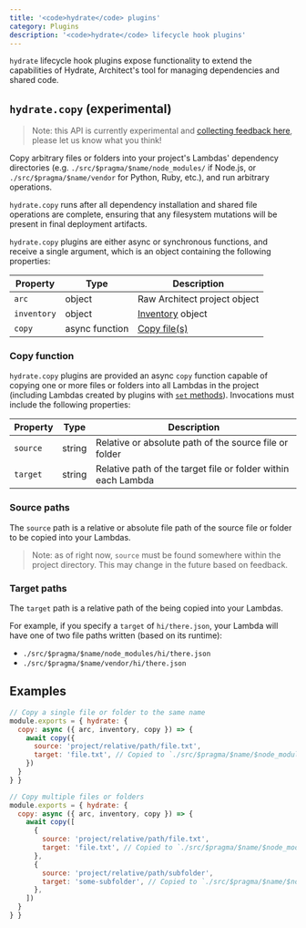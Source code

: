 ```yaml
---
title: '<code>hydrate</code> plugins'
category: Plugins
description: '<code>hydrate</code> lifecycle hook plugins'
---
```


`hydrate` lifecycle hook plugins expose functionality to extend the capabilities of Hydrate, Architect's tool for managing dependencies and shared code.


## `hydrate.copy` (experimental)

> Note: this API is currently experimental and [collecting feedback here](https://github.com/architect/architect/issues/1369), please let us know what you think!

Copy arbitrary files or folders into your project's Lambdas' dependency directories (e.g. `./src/$pragma/$name/node_modules/` if Node.js, or `./src/$pragma/$name/vendor` for Python, Ruby, etc.), and run arbitrary operations.

`hydrate.copy` runs after all dependency installation and shared file operations are complete, ensuring that any filesystem mutations will be present in final deployment artifacts.

`hydrate.copy` plugins are either async or synchronous functions, and receive a single argument, which is an object containing the following properties:

| Property    | Type            | Description                         |
|-------------|-----------------|------------------------------------ |
| `arc`       | object          | Raw Architect project object        |
| `inventory` | object          | [Inventory](./inventory) object     |
| `copy`      | async function  | [Copy file(s)](#copy-function)      |


### Copy function

`hydrate.copy` plugins are provided an async `copy` function capable of copying one or more files or folders into all Lambdas in the project (including Lambdas created by plugins with [`set` methods](./set)). Invocations must include the following properties:

| Property  | Type    | Description                                                   |
|-----------|---------|---------------------------------------------------------------|
| `source`  | string  | Relative or absolute path of the source file or folder        |
| `target`  | string  | Relative path of the target file or folder within each Lambda |


### Source paths

The `source` path is a relative or absolute file path of the source file or folder to be copied into your Lambdas.

> Note: as of right now, `source` must be found somewhere within the project directory. This may change in the future based on feedback.


### Target paths

The `target` path is a relative path of the being copied into your Lambdas.

For example, if you specify a `target` of `hi/there.json`, your Lambda will have one of two file paths written (based on its runtime):

- `./src/$pragma/$name/node_modules/hi/there.json`
- `./src/$pragma/$name/vendor/hi/there.json`


## Examples

```javascript
// Copy a single file or folder to the same name
module.exports = { hydrate: {
  copy: async ({ arc, inventory, copy }) => {
    await copy({
      source: 'project/relative/path/file.txt',
      target: 'file.txt', // Copied to `./src/$pragma/$name/$node_modules_or_vendor/file.txt`
    })
  }
} }
```

```javascript
// Copy multiple files or folders
module.exports = { hydrate: {
  copy: async ({ arc, inventory, copy }) => {
    await copy([
      {
        source: 'project/relative/path/file.txt',
        target: 'file.txt', // Copied to `./src/$pragma/$name/$node_modules_or_vendor/file.txt`
      },
      {
        source: 'project/relative/path/subfolder',
        target: 'some-subfolder', // Copied to `./src/$pragma/$name/$node_modules_or_vendor/some-subfolder`
      },
    ])
  }
} }
```
